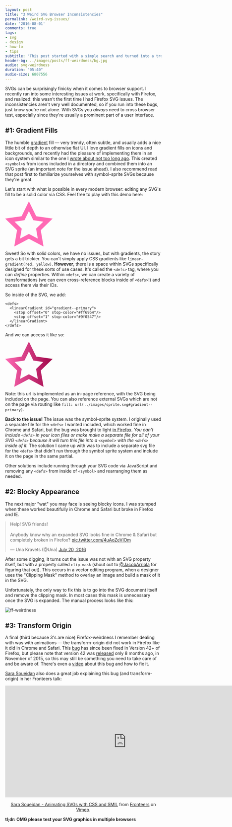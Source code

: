 ```yaml
---
layout: post
title: "3 Weird SVG Browser Inconsistencies"
permalink: /weird-svg-issues/
date: '2016-08-01'
comments: true
tags:
- svg
- design
- how-to
- tips
subtitle: "This post started with a simple search and turned into a trove of undocumented knowledge I discovered about finicky cross-browser SVG properties."
header-bg: ../images/posts/ff-weirdness/bg.jpg
audio: svg-weirdness
duration: "05:40"
audio-size: 6807556
---
```


SVGs can be surprisingly finicky when it comes to browser support. I recently ran into some interesting issues at work, specifically with Firefox, and realized: this wasn't the first time I had Firefox SVG issues. The inconsistencies aren't very well documented, so if you run into these bugs, just know you're not alone. <a class="twitter-share">With SVGs you *always* need to cross browser test</a>, especially since they're usually a prominent part of a user interface.

## #1: Gradient Fills

The humble [gradient](https://developer.mozilla.org/en-US/docs/Web/SVG/Tutorial/Gradients) fill &mdash; very trendy, often subtle, and usually adds a nice little bit of depth to an otherwise flat UI. I love gradient fills on icons and backgrounds, and recently had the pleasure of implementing them in an icon system similar to the one I [wrote about not too long ago](/svg-icons). This created `<symbol>`s from icons included in a directory and combined them into an SVG sprite (an important note for the issue ahead). I also recommend read that post first to familiarize yourselves with symbol-sprite SVGs because they're great.

Let's start with what is possible in every modern browser: editing any SVG's fill to be a solid color via CSS. Feel free to play with this demo here:

<div class="row">
  <div class="third">
    <svg class="color-me-pink block-center" x="0px" y="0px" width="153px" height="145px" viewBox="0 0 153 145">
    <g>
      <path d="M123.8,145.5l-47.3-24.9l-47.3,24.9l9-52.7L0,55.6l52.9-7.7L76.5,0l23.6,47.9l52.9,7.7l-38.3,37.3L123.8,145.5z
         M76.5,104.9l28.7,15.1L99.7,88l23.2-22.6l-32.1-4.7L76.5,31.6L62.2,60.7l-32.1,4.7L53.3,88l-5.5,31.9L76.5,104.9z"/>
    </g>
    </svg>
  </div>

  <div class="two-third">
<style class="live-code" height: 200px;" contenteditable>
  .color-me-pink {
    fill: #ff69b4;
  }

</style>
  </div>
</div>

Sweet! So with solid colors, we have no issues, but with gradients, the story gets a bit trickier. You can't simply apply CSS gradients like `linear-gradient(red, yellow)`. **However**, there is a space within SVGs specifically designed for these sorts of use cases. It's called the `<defs>` tag, where you can *define* properties. Within `<defs>`, we can create a variety of transformations (we can even cross-reference blocks inside of `<defs>`!) and access them via their IDs.

So inside of the SVG, we add:

```
<defs>
  <linearGradient id="gradient--primary">
    <stop offset="0" stop-color="#ff69b4"/>
    <stop offset="1" stop-color="#9f0547"/>
  </linearGradient>
</defs>
```

And we can access it like so:

<div class="row">
  <div class="third">
    <svg class="color-me-gradient block-center" x="0px" y="0px" width="153px" height="145px" viewBox="0 0 153 145">
    <defs>
      <linearGradient id="gradient--primary">
        <stop offset="0" stop-color="#ff69b4"/>
        <stop offset="1" stop-color="#9f0547"/>
      </linearGradient>
    </defs>
    <g>
      <path d="M123.8,145.5l-47.3-24.9l-47.3,24.9l9-52.7L0,55.6l52.9-7.7L76.5,0l23.6,47.9l52.9,7.7l-38.3,37.3L123.8,145.5z
         M76.5,104.9l28.7,15.1L99.7,88l23.2-22.6l-32.1-4.7L76.5,31.6L62.2,60.7l-32.1,4.7L53.3,88l-5.5,31.9L76.5,104.9z"/>
    </g>
    </svg>
  </div>

  <div class="two-third">
<style class="live-code" height: 200px;" contenteditable>
  .color-me-gradient{
    fill: url(#gradient--primary);
  }

</style>
  </div>
</div>

Note: this url is implemented as an in-page reference, with the SVG being included on the page. You can also reference external SVGs which are not on the page via routing like `fill: url(../images/sprite.svg#gradient--primary)`.

**Back to the issue!** The issue was the symbol-sprite system. I originally used a separate file for the `<defs>` I wanted included, which worked fine in Chrome and Safari, but the bug was brought to light [in Firefox](http://stackoverflow.com/questions/12867704/svg-linear-gradient-does-not-work-in-firefox). *You can't include `<defs>` in your icon files or make make a separate file for all of your SVG `<defs>` because it will turn this file into a `<symbol>` with the `<defs>` inside of it.* The solution I came up with was to include a separate svg file for the `<defs>` that didn't run through the symbol sprite system and include it on the page in the same partial.

Other solutions include running through your SVG code via JavaScript and removing any `<defs>` from inside of `<symbol>` and rearranging them as needed.

## #2: Blocky Appearance

The next major "wat" you may face is seeing blocky icons. I was stumped when these worked beautifully in Chrome and Safari but broke in Firefox and IE.

<style>
  .twitter-tweet {
    margin: 1em auto;
  }
</style>

<blockquote class="twitter-tweet" data-lang="en"><p lang="en" dir="ltr">Help! SVG friends!<br><br>Anybody know why an expanded SVG looks fine in Chrome &amp; Safari but completely broken in Firefox? <a href="https://t.co/4uAoZeVIOm">pic.twitter.com/4uAoZeVIOm</a></p>&mdash; Una Kravets (@Una) <a href="https://twitter.com/Una/status/755614336278671360">July 20, 2016</a></blockquote>
<script async src="//platform.twitter.com/widgets.js" charset="utf-8"></script>

After some digging, it turns out the issue was not with an SVG property itself, but with a property called `clip-mask` (shout out to [@JacobArriola](https://twitter.com/JacobArriola) for figuring that out). This occurs in a vector editing program, when a designer uses the "Clipping Mask" method to overlay an image and build a mask of it in the SVG.

Unfortunately, the only way to fix this is to go into the SVG document itself and remove the clipping mask. In most cases this mask is unnecessary once the SVG is expanded. The manual process looks like this:

![ff-weirdness](../images/posts/ff-weirdness/clipmask.gif)

## #3: Transform Origin

A final (third because 3's are nice) Firefox-weirdness I remember dealing with was with animations &mdash; the transform-origin did not work in Firefox like it did in Chrome and Safari. This [bug](https://bugzilla.mozilla.org/show_bug.cgi?id=923193) has since been fixed in Version 42+ of Firefox, but please note that version 42 was [released](https://www.mozilla.org/en-US/firefox/42.0/releasenotes/) only 8 months ago, in November of 2015, so this may still be something you need to take care of and be aware of. There's even a [video](https://teamtreehouse.com/library/animating-svg-with-css/transitions-and-transforms/transform-origin-in-firefox) about this bug and how to fix it.

[Sara Soueidan](https://sarasoueidan.com/) also does a great job explaining this bug (and transform-origin) in her Fronteers talk:

<iframe src="https://player.vimeo.com/video/110569646" style="margin: 0 auto" width="780" height="360" frameborder="0" webkitallowfullscreen mozallowfullscreen allowfullscreen></iframe>
<p style="text-align:center"><a href="https://vimeo.com/110569646">Sara Soueidan - Animating SVGs with CSS and SMIL</a> from <a href="https://vimeo.com/fronteers">Fronteers</a> on <a href="https://vimeo.com">Vimeo</a>.</p>

**tl;dr: OMG please test your SVG graphics in multiple browsers**

